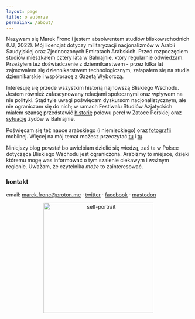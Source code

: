```yaml
---
layout: page
title: o autorze
permalink: /about/
---
```


Nazywam się Marek Fronc i jestem absolwentem studiów bliskowschodnich (UJ, 2022). Mój licencjat dotyczy militaryzacji nacjonalizmów w Arabii Saudyjskiej oraz Zjednoczonych Emiratach Arabskich. Przed rozpoczęciem studiów mieszkałem cztery lata w Bahrajnie, który regularnie odwiedzam. Przeżyłem też doświadczenie z dziennikarstwem - przez kilka lat zajmowalem się dziennikarstwem technologicznym, załapałem się na studia dziennikarskie i współpracę z Gazetą Wyborczą. 

Interesuję się przede wszystkim historią najnowszą Bliskiego Wschodu. Jestem również zafascynowany relacjami społecznymi oraz wpływem na nie polityki. Stąd tyle uwagi poświęcam dyskursom nacjonalistycznym, ale nie ograniczam się do nich; w ramach Festiwalu Studiów Azjatyckich miałem szansę przedstawić [historię](https://www.youtube.com/watch?v=ST6vbuUlQ8E) połowu pereł w Zatoce Perskiej oraz [sytuację](https://abumarkey.github.io/arabizmy/zydzi-bahrajn-zatoka-perska) żydów w Bahrajnie. 

Poświęcam się też nauce arabskiego (i niemieckiego) oraz [fotografii](https://instagram.com/abumarkey) mobilnej. Więcej na mój temat możesz przeczytać [tu](https://abumarkey.github.io/) i [tu](https://abumarkey.github.io/arabizmy/poczatek/). 

Niniejszy blog powstał bo uwielbiam dzielić się wiedzą, zaś ta w Polsce dotycząca Bliskiego Wschodu jest ograniczona. Arabizmy to miejsce, dzięki któremu mogę was informować o tym szalenie ciekawym i ważnym regionie. Uważam, że czytelnika _może_ to zainteresować. 

### kontakt

email: marek.fronc@proton.me · [twitter](https://twitter.com/arabizmy) · [facebook](https://www.facebook.com/arabizmy) · <a rel="me" href="https://masto.ai/@abumarkey">mastodon</a>

<center><img src="https://i.postimg.cc/0N2VRbhh/D146074-E-0-C75-434-C-8-B13-F627-C0382682.png" alt="self-portrait" width="300" /></center>
